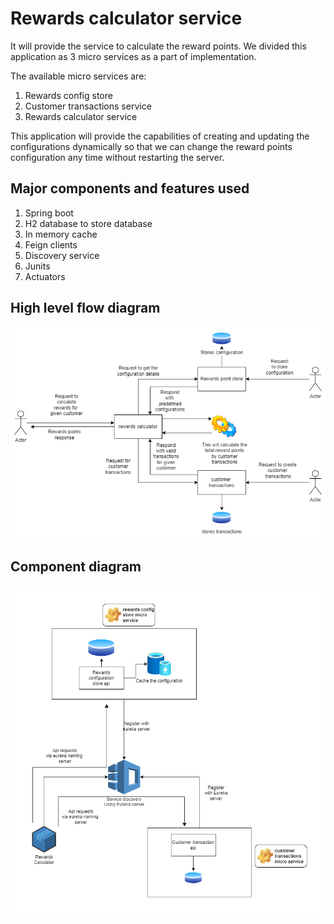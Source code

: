 # Rewards calculator service

It will provide the service to calculate the reward points. We divided this application as 3 micro services as a part of implementation.

The available micro services are:

1. Rewards config store
2. Customer transactions service
3. Rewards calculator service

This application will provide the capabilities of creating and updating the configurations dynamically so that we can change the reward points configuration any time
without restarting the server.

## Major components and features used

1. Spring boot
2. H2 database to store database
3. In memory cache
4. Feign clients
5. Discovery service
6. Junits
7. Actuators

## High level flow diagram
![alt text](https://github.com/sureshdharisi/rewards_calculator/blob/develop/rewards-calculator-parent/record_calculator_design-High_Level_Diagram.png?raw=true)

## Component diagram
![alt text](https://github.com/sureshdharisi/rewards_calculator/blob/develop/rewards-calculator-parent/record_calculator_design-Architecture_Diagram.png?raw=true)

